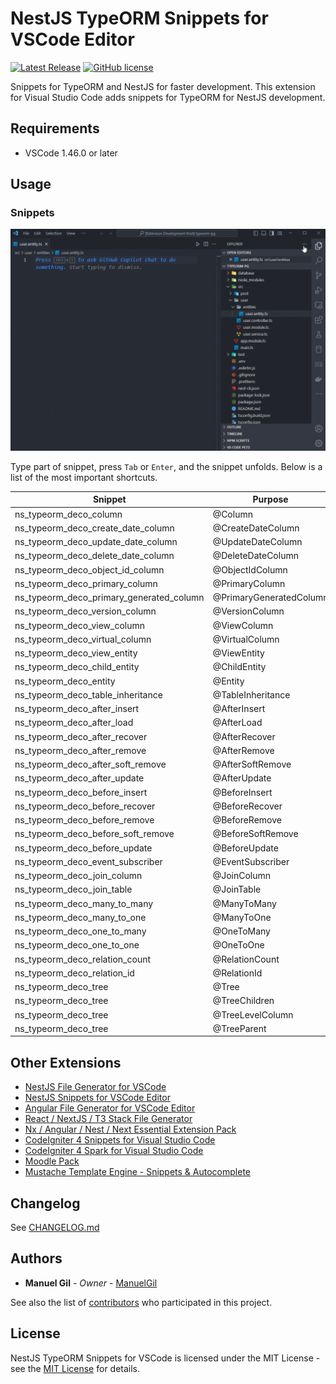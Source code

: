 # NestJS TypeORM Snippets for VSCode Editor

[![Latest Release](https://img.shields.io/visual-studio-marketplace/v/imgildev.vscode-nestjs-typeorm-snippets?style=flat&label=VS%20Marketplace&logo=visual-studio-code)](https://marketplace.visualstudio.com/items?itemName=imgildev.vscode-nestjs-typeorm-snippets)
[![GitHub license](https://img.shields.io/github/license/ManuelGil/vscode-nestjs-typeorm-snippets)]()

Snippets for TypeORM and NestJS for faster development. This extension for Visual Studio Code adds snippets for TypeORM for NestJS development.

## Requirements

- VSCode 1.46.0 or later

## Usage

### Snippets

![demo](https://raw.githubusercontent.com/ManuelGil/vscode-nestjs-typeorm-snippets/main/docs/images/demo.gif)

Type part of snippet, press `Tab` or `Enter`, and the snippet unfolds. Below is a list of the most important shortcuts.

| Snippet | Purpose |
| --- | --- |
| ns_typeorm_deco_column | @Column |
| ns_typeorm_deco_create_date_column | @CreateDateColumn |
| ns_typeorm_deco_update_date_column | @UpdateDateColumn |
| ns_typeorm_deco_delete_date_column | @DeleteDateColumn |
| ns_typeorm_deco_object_id_column | @ObjectIdColumn |
| ns_typeorm_deco_primary_column | @PrimaryColumn |
| ns_typeorm_deco_primary_generated_column | @PrimaryGeneratedColumn |
| ns_typeorm_deco_version_column | @VersionColumn |
| ns_typeorm_deco_view_column | @ViewColumn |
| ns_typeorm_deco_virtual_column | @VirtualColumn |
| ns_typeorm_deco_view_entity | @ViewEntity |
| ns_typeorm_deco_child_entity | @ChildEntity |
| ns_typeorm_deco_entity | @Entity |
| ns_typeorm_deco_table_inheritance | @TableInheritance |
| ns_typeorm_deco_after_insert | @AfterInsert |
| ns_typeorm_deco_after_load | @AfterLoad |
| ns_typeorm_deco_after_recover | @AfterRecover |
| ns_typeorm_deco_after_remove | @AfterRemove |
| ns_typeorm_deco_after_soft_remove | @AfterSoftRemove |
| ns_typeorm_deco_after_update | @AfterUpdate |
| ns_typeorm_deco_before_insert | @BeforeInsert |
| ns_typeorm_deco_before_recover | @BeforeRecover |
| ns_typeorm_deco_before_remove | @BeforeRemove |
| ns_typeorm_deco_before_soft_remove | @BeforeSoftRemove |
| ns_typeorm_deco_before_update | @BeforeUpdate |
| ns_typeorm_deco_event_subscriber | @EventSubscriber |
| ns_typeorm_deco_join_column | @JoinColumn |
| ns_typeorm_deco_join_table | @JoinTable |
| ns_typeorm_deco_many_to_many | @ManyToMany |
| ns_typeorm_deco_many_to_one | @ManyToOne |
| ns_typeorm_deco_one_to_many | @OneToMany |
| ns_typeorm_deco_one_to_one | @OneToOne |
| ns_typeorm_deco_relation_count | @RelationCount |
| ns_typeorm_deco_relation_id | @RelationId |
| ns_typeorm_deco_tree | @Tree |
| ns_typeorm_deco_tree | @TreeChildren |
| ns_typeorm_deco_tree | @TreeLevelColumn |
| ns_typeorm_deco_tree | @TreeParent |

## Other Extensions

- [NestJS File Generator for VSCode](https://marketplace.visualstudio.com/items?itemName=imgildev.vscode-nestjs-generator)
- [NestJS Snippets for VSCode Editor](https://marketplace.visualstudio.com/items?itemName=imgildev.vscode-nestjs-snippets-extension)
- [Angular File Generator for VSCode Editor](https://marketplace.visualstudio.com/items?itemName=imgildev.vscode-angular-generator)
- [React / NextJS / T3 Stack File Generator](https://marketplace.visualstudio.com/items?itemName=imgildev.vscode-nextjs-generator)
- [Nx / Angular / Nest / Next Essential Extension Pack](https://marketplace.visualstudio.com/items?itemName=imgildev.vscode-nx-pack)
- [CodeIgniter 4 Snippets for Visual Studio Code](https://marketplace.visualstudio.com/items?itemName=imgildev.vscode-codeigniter4-shield-snippets)
- [CodeIgniter 4 Spark for Visual Studio Code](https://marketplace.visualstudio.com/items?itemName=imgildev.vscode-codeigniter4-shield-spark)
- [Moodle Pack](https://marketplace.visualstudio.com/items?itemName=imgildev.vscode-moodle-snippets)
- [Mustache Template Engine - Snippets & Autocomplete](https://marketplace.visualstudio.com/items?itemName=imgildev.vscode-mustache-snippets)

## Changelog

See [CHANGELOG.md](./CHANGELOG.md)

## Authors

- **Manuel Gil** - _Owner_ - [ManuelGil](https://github.com/ManuelGil)

See also the list of [contributors](https://github.com/ManuelGil/vscode-nestjs-typeorm-snippets/contributors) who participated in this project.

## License

NestJS TypeORM Snippets for VSCode is licensed under the MIT License - see the [MIT License](https://opensource.org/licenses/MIT) for details.
